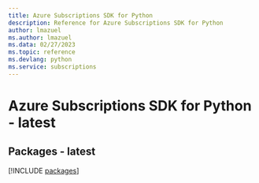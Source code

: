 ```yaml
---
title: Azure Subscriptions SDK for Python
description: Reference for Azure Subscriptions SDK for Python
author: lmazuel
ms.author: lmazuel
ms.data: 02/27/2023
ms.topic: reference
ms.devlang: python
ms.service: subscriptions
---
```

# Azure Subscriptions SDK for Python - latest
## Packages - latest
[!INCLUDE [packages](subscriptions-index.md)]